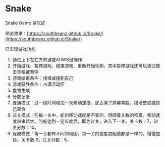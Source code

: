 # Snake
Snake Game 贪吃蛇

预览效果：[https://southbeanz.github.io/Snake/](https://southbeanz.github.io/Snake/)

已实现游戏功能
1. 通过上下左右方向键或ADWS键操作
2. 开始游戏、暂停游戏、结束游戏、重新开始功能，其中暂停游戏还可以通过敲击空格键暂停
3. 游戏结束条件：撞墙或撞到自己
4. 游戏获胜条件：占满活动区
5. 食物生成
6. 分数记录
7. 普通模式：过一段时间增加一次移动速度。蛇占满了屏幕算胜，撞墙壁或撞自己算负
8. 过关模式：在每一关中，蛇的移动速度是不变的，但随着关数的积累，移动速度越来越大。当蛇达到一定长度后，即为过关，进入下一关。关卡数：7，过关分数：10。
9. 躲避模式：每一关都有不同的地图。每一关的速度初始值都是一样的，慢慢加快。关卡数:3，过关分数：5。